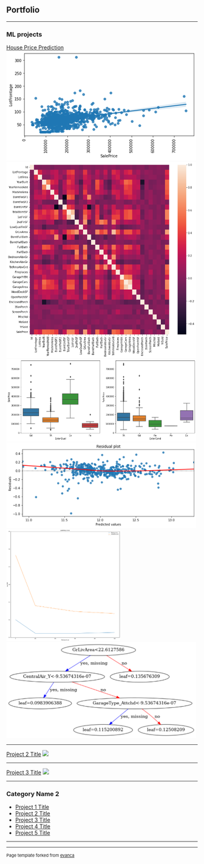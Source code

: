 ## Portfolio

---

### ML projects 

[House Price Prediction](https://github.com/SathyapriyaSubramaniam/House-Price-Prediction-Kaggle-competition/blob/main/improve-score-by-eda-feature-engg-house-price.ipynb)<br>
<img src="https://github.com/SathyapriyaSubramaniam/priya.github.io/blob/main/images/House%20price%20img8.png?raw=true"/>
<img src="https://github.com/SathyapriyaSubramaniam/priya.github.io/blob/main/images/House%20price%20img1.png?raw=true" width="500"/>
<img src="https://github.com/SathyapriyaSubramaniam/priya.github.io/blob/main/images/House%20price%20img7.png?raw=true" width="500"/>
<img src="https://github.com/SathyapriyaSubramaniam/priya.github.io/blob/main/images/House%20price%20img4.png?raw=true" width="500"/>
<img src="https://github.com/SathyapriyaSubramaniam/priya.github.io/blob/main/images/House%20price%20img3.png?raw=true" width="300"/>
<img src="https://github.com/SathyapriyaSubramaniam/priya.github.io/blob/main/images/House%20price%20img6.png?raw=true" width="500"/>

---
[Project 2 Title](/pdf/sample_presentation.pdf)
<img src="images/dummy_thumbnail.jpg?raw=true"/>


---
[Project 3 Title](http://example.com/)
<img src="images/dummy_thumbnail.jpg?raw=true"/>

---

### Category Name 2

- [Project 1 Title](http://example.com/)
- [Project 2 Title](http://example.com/)
- [Project 3 Title](http://example.com/)
- [Project 4 Title](http://example.com/)
- [Project 5 Title](http://example.com/)

---




---
<p style="font-size:11px">Page template forked from <a href="https://github.com/evanca/quick-portfolio">evanca</a></p>
<!-- Remove above link if you don't want to attibute -->
